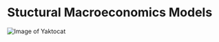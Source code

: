 # Stuctural Macroeconomics Models

![Image of Yaktocat](https://octodex.github.com/images/yaktocat.png)
